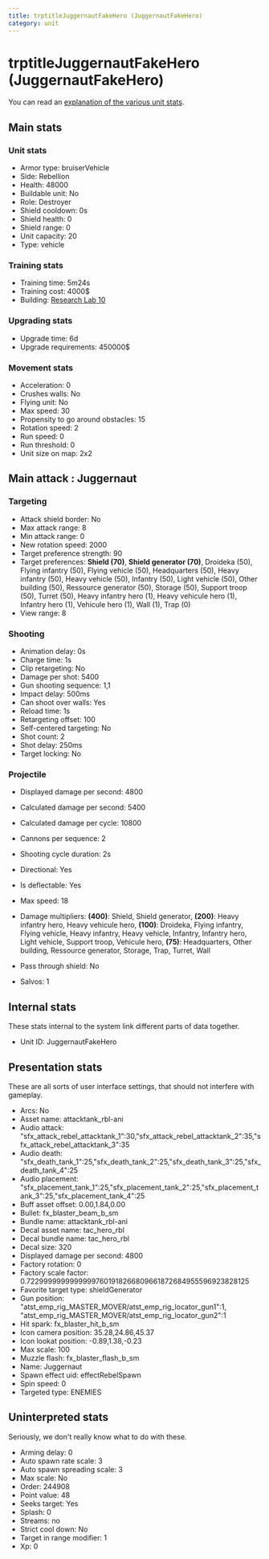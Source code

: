 ```yaml
---
title: trptitleJuggernautFakeHero (JuggernautFakeHero)
category: unit
---
```


# trptitleJuggernautFakeHero (JuggernautFakeHero)

You can read an [explanation  of the various unit stats](unitexplained.md).

## Main stats

### Unit stats

  * Armor type: bruiserVehicle
  * Side: Rebellion
  * Health: 48000
  * Buildable unit: No
  * Role: Destroyer
  * Shield cooldown: 0s
  * Shield health: 0
  * Shield range: 0
  * Unit capacity: 20
  * Type: vehicle

### Training stats

  * Training time: 5m24s
  * Training cost: 4000$
  * Building: [Research Lab 10](rebelOffenseLab.html)

### Upgrading stats

  * Upgrade time: 6d
  * Upgrade requirements: 450000$

### Movement stats

  * Acceleration: 0
  * Crushes walls: No
  * Flying unit: No
  * Max speed: 30
  * Propensity to go around obstacles: 15
  * Rotation speed: 2
  * Run speed: 0
  * Run threshold: 0
  * Unit size on map: 2x2

## Main attack : Juggernaut

### Targeting

  * Attack shield border: No
  * Max attack range: 8
  * Min attack range: 0
  * New rotation speed: 2000
  * Target preference strength: 90
  * Target preferences: **Shield (70)**, **Shield generator (70)**, Droideka (50), Flying infantry (50), Flying vehicle (50), Headquarters (50), Heavy infantry (50), Heavy vehicle (50), Infantry (50), Light vehicle (50), Other building (50), Ressource generator (50), Storage (50), Support troop (50), Turret (50), Heavy infantry hero (1), Heavy vehicule hero (1), Infantry hero (1), Vehicule hero (1), Wall (1), Trap (0)
  * View range: 8

### Shooting

  * Animation delay: 0s
  * Charge time: 1s
  * Clip retargeting: No
  * Damage per shot: 5400
  * Gun shooting sequence: 1,1
  * Impact delay: 500ms
  * Can shoot over walls: Yes
  * Reload time: 1s
  * Retargeting offset: 100
  * Self-centered targeting: No
  * Shot count: 2
  * Shot delay: 250ms
  * Target locking: No

### Projectile

  * Displayed damage per second: 4800
  * Calculated damage per second: 5400
  * Calculated damage per cycle: 10800

  * Cannons per sequence: 2
  * Shooting cycle duration: 2s
  * Directional: Yes
  * Is deflectable: Yes
  * Max speed: 18
  * Damage multipliers: **(400)**: Shield, Shield generator, **(200)**: Heavy infantry hero, Heavy vehicule hero, **(100)**: Droideka, Flying infantry, Flying vehicle, Heavy infantry, Heavy vehicle, Infantry, Infantry hero, Light vehicle, Support troop, Vehicule hero, **(75)**: Headquarters, Other building, Ressource generator, Storage, Trap, Turret, Wall
  * Pass through shield: No
  * Salvos: 1

## Internal stats

These stats internal to the system link different parts of data together.

  * Unit ID: JuggernautFakeHero

## Presentation stats

These are all sorts of user interface settings, that should not interfere with gameplay.

  * Arcs: No
  * Asset name: attacktank_rbl-ani
  * Audio attack: "sfx_attack_rebel_attacktank_1":30,"sfx_attack_rebel_attacktank_2":35,"sfx_attack_rebel_attacktank_3":35
  * Audio death: "sfx_death_tank_1":25,"sfx_death_tank_2":25,"sfx_death_tank_3":25,"sfx_death_tank_4":25
  * Audio placement: "sfx_placement_tank_1":25,"sfx_placement_tank_2":25,"sfx_placement_tank_3":25,"sfx_placement_tank_4":25
  * Buff asset offset: 0.00,1.84,0.00
  * Bullet: fx_blaster_beam_b_sm
  * Bundle name: attacktank_rbl-ani
  * Decal asset name: tac_hero_rbl
  * Decal bundle name: tac_hero_rbl
  * Decal size: 320
  * Displayed damage per second: 4800
  * Factory rotation: 0
  * Factory scale factor: 0.72299999999999997601918266809661872684955596923828125
  * Favorite target type: shieldGenerator
  * Gun position: "atst_emp_rig_MASTER_MOVER/atst_emp_rig_locator_gun1":1, "atst_emp_rig_MASTER_MOVER/atst_emp_rig_locator_gun2":1
  * Hit spark: fx_blaster_hit_b_sm
  * Icon camera position: 35.28,24.86,45.37
  * Icon lookat position: -0.89,1.38,-0.23
  * Max scale: 100
  * Muzzle flash: fx_blaster_flash_b_sm
  * Name: Juggernaut
  * Spawn effect uid: effectRebelSpawn
  * Spin speed: 0
  * Targeted type: ENEMIES

## Uninterpreted stats

Seriously, we don't really know what to do with these.

  * Arming delay: 0
  * Auto spawn rate scale: 3
  * Auto spawn spreading scale: 3
  * Max scale: No
  * Order: 244908
  * Point value: 48
  * Seeks target: Yes
  * Splash: 0
  * Streams: no
  * Strict cool down: No
  * Target in range modifier: 1
  * Xp: 0

